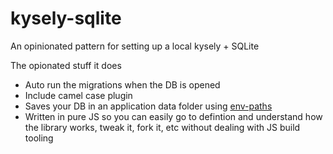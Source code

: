 # kysely-sqlite

An opinionated pattern for setting up a local kysely + SQLite

The opionated stuff it does
- Auto run the migrations when the DB is opened
- Include camel case plugin
- Saves your DB in an application data folder using [env-paths](https://www.npmjs.com/package/env-paths#usage)
- Written in pure JS so you can easily go to defintion and understand how the library works, tweak it, fork it, etc without dealing with JS build tooling
